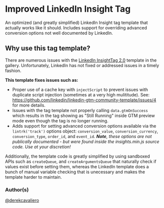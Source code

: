 # Improved LinkedIn Insight Tag
An optimized (and greatly simplified) LinkedIn Insight tag template that actually works like it should. Includes support for overriding advanced conversion options not well documented by LinkedIn.

## Why use this tag template?

There are numerous issues with the [LinkedIn InsightTag 2.0](https://github.com/linkedin/linkedin-gtm-community-template) template in the gallery. Unfortunately, LinkedIn has not fixed or addressed issues in a timely fashion. 

**This template fixes issues such as:**

- Proper use of a cache key with `injectScript` to prevent issues with duplicate script injection (sometimes at a very high mulititude). See: https://github.com/linkedin/linkedin-gtm-community-template/issues/4 for more details.
- Issues with the tag template not properly calling `data.gtmOnSuccess` which results in the tag showing as "Still Running" inside GTM preview mode even though the tag is no longer running.
- Adds support for setting advanced conversion options available via the `lintrk('track')` options object: `conversion_value`, `conversion_currency`, `conversion_type`, `order_id`, and `event_id`. _**Note**, these options are not publically documented - but were found inside the insights.min.js source code. Use at your discretion!_

Additionally, the template code is greatly simplified by using sandboxed APIs such as `createQueue`, and `createArgumentsQueue` that naturally check if values exist before setting them, whereas the LinkedIn template does a bunch of manual variable checking that is unecessary and makes the template harder to maintain.

### Author(s)
[@derekcavaliero](https://github.com/derekcavaliero)
